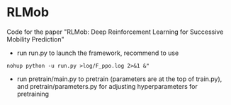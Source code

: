 # RLMob
Code for the paper "RLMob: Deep Reinforcement Learning for Successive Mobility Prediction" 

- run run.py to launch the framework, recommend to use 
```
nohup python -u run.py >log/F_ppo.log 2>&1 &"
```
- run pretrain/main.py to pretrain (parameters are at the top of train.py), and pretrain/parameters.py for adjusting hyperparameters for pretraining
